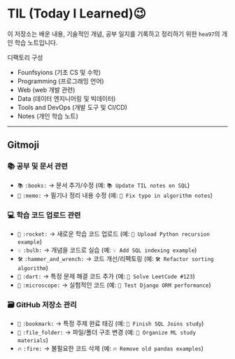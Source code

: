# TIL (Today I Learned)😉

이 저장소는 배운 내용, 기술적인 개념, 공부 일지를 기록하고 정리하기 위한 `hea97`의 개인 학습 노트입니다.

디팩토리 구성

- Founfsyions (기초 CS 및 수학)
- Programming (프로그래밍 언어)
- Web (web 개발 관련)
- Data (데이터 엔지니어링 및 빅데이터)
- Tools and DevOps (개발 도구 및 CI/CD)
- Notes (개인 학습 노트)

---

## Gitmoji

### 📚 공부 및 문서 관련

- `📚` `:books:` → 문서 추가/수정 (예: `📚 Update TIL notes on SQL`)
- `📝` `:memo:` → 필기나 정리 내용 수정 (예: `📝 Fix typo in algorithm notes`)

### 💻 학습 코드 업로드 관련

- `🚀` `:rocket:` → 새로운 학습 코드 업로드 (예: `🚀 Upload Python recursion example`)
- `💡` `:bulb:` → 개념을 코드로 실습 (예: `💡 Add SQL indexing example`)
- `🛠` `:hammer_and_wrench:` → 코드 개선/리팩토링 (예: `🛠 Refactor sorting algorithm`)
- `🎯` `:dart:` → 특정 문제 해결 코드 추가 (예: `🎯 Solve LeetCode #123`)
- `🔬` `:microscope:` → 실험적인 코드 (예: `🔬 Test Django ORM performance`)

### 🗃 GitHub 저장소 관리

- `🔖` `:bookmark:` → 특정 주제 완료 태깅 (예: `🔖 Finish SQL Joins study`)
- `📂` `:file_folder:` → 파일/폴더 구조 변경 (예: `📂 Organize ML study materials`)
- `🔥` `:fire:` → 불필요한 코드 삭제 (예: `🔥 Remove old pandas examples`)